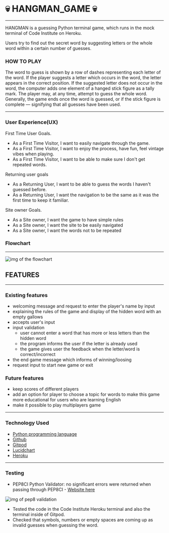 #  💀 HANGMAN_GAME 💀
---
HANGMAN is a guessing Python terminal game, which runs in the mock terminal of Code Institute on Heroku.

Users try to find out the secret word by suggesting letters or the whole word within a certain number of guesses.

### HOW TO PLAY

The word to guess is shown by a row of dashes representing each letter of the word. 
If the player suggests a letter which occurs in the word, the letter appears in the correct position. If the suggested letter does not occur in the word, the computer adds one element of a hanged stick figure as a tally mark. The player may, at any time, attempt to guess the whole word. Generally, the game ends once the word is guessed, or if the stick figure is complete — signifying that all guesses have been used.

---
### User Experience(UX)

First Time User Goals. 
* As a First Time Visitor, I want to easily navigate through the game.
* As a First Time Visitor, I want to enjoy the process, have fun, feel vintage vibes when playing.
* As a First Time Visitor, I want to be able to make sure I don't get repeated words.
 
Returning user goals
* As a Returning User, I want to be able to guess the words I haven't guessed before.
* As a Returning User, I want the navigation to be the same as it was the first time to keep it familiar.

Site owner Goals.
* As a Site owner, I want the game to have simple rules
* As a Site owner, I want the site to be easily navigated
* As a Site owner, I want the words not to be repeated

### Flowchart
---

<img src = "../hangman/readme_images/hangman.jpeg" alt = "img of the flowchart">
    
## FEATURES
---
### Existing features
* welcoming message and request to enter the player's name by input
* explaining the rules of the game and display of the hidden word with an empty gallows
* accepts user's input 
* input validation 
   * user cannot enter a word that has more or less letters than the hidden word
   * the program informs the user if the letter is already used
   * the game gives user the feedback when the letter/word is correct/incorrect
* the end game message which informs of winning/loosing
* request input to start new game or exit

### Future features
* keep scores of different players
* add an option for player to choose a topic for words to make this game more educational for users who are learning English
* make it possible to play multiplayers game
---

### Technology Used
* [Python programming language](https://en.wikipedia.org/wiki/Python_(programming_language))
* [Github](https://github.com/)
* [Gitpod](https://gitpod.io/)
* [Lucidchart](https://www.lucidchart.com/)
* [Heroku](https://www.heroku.com) 

---
### Testing
* PEP8CI Python Validator:
no significant errors were returned when passing through PEP8CI - [Website here](https://pep8ci.herokuapp.com/#)
 
 <img src ="../hangman/readme_images/pep8validator.png" alt ="img of pep8 validation">

* Tested the code in the Code Institute Heroku terminal and also the terminal inside of Gitpod.
* Checked that symbols, numbers or empty spaces are coming up as invalid guesses when guessing the word.







